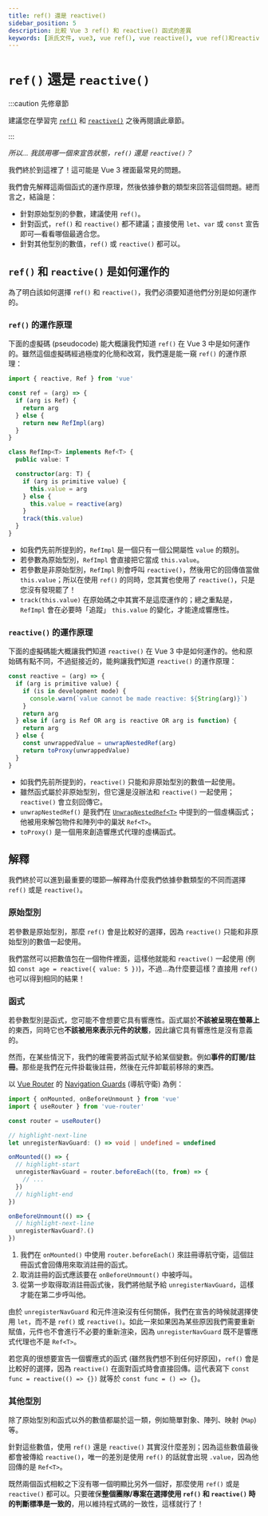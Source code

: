 ```yaml
---
title: ref() 還是 reactive()
sidebar_position: 5
description: 比較 Vue 3 ref() 和 reactive() 函式的差異
keywords: [派氏文件, vue3, vue ref(), vue reactive(), vue ref()和reactive()]
---
```


# `ref()` 還是 `reactive()`

:::caution 先修章節

建議您在學習完 [`ref()`](./ref-and-ref#什麼是-ref) 和 [`reactive()`](./reactive#什麼是-reactive) 之後再閱讀此章節。

:::

*所以... 我該用哪一個來宣告狀態，`ref()` 還是 `reactive()`？*

我們終於到這裡了！這可能是 Vue 3 裡面最常見的問題。

我們會先解釋這兩個函式的運作原理，然後依據參數的類型來回答這個問題。總而言之，結論是：

- 針對原始型別的參數，建議使用 `ref()`。
- 針對函式，`ref()` 和 `reactive()` 都不建議；直接使用 `let`、`var` 或 `const` 宣告即可—看看哪個最適合您。
- 針對其他型別的數值，`ref()` 或 `reactive()` 都可以。

## `ref()` 和 `reactive()` 是如何運作的

為了明白該如何選擇 `ref()` 和 `reactive()`，我們必須要知道他們分別是如何運作的。

### `ref()` 的運作原理

下面的虛擬碼 (pseudocode) 能大概讓我們知道 `ref()` 在 Vue 3 中是如何運作的。雖然這個虛擬碼經過極度的化簡和改寫，我們還是能一窺 `ref()` 的運作原理：

```ts showLineNumbers
import { reactive, Ref } from 'vue'

const ref = (arg) => {
  if (arg is Ref) {
    return arg
  } else {
    return new RefImpl(arg)
  }
}

class RefImp<T> implements Ref<T> {
  public value: T

  constructor(arg: T) {
    if (arg is primitive value) {
      this.value = arg
    } else {
      this.value = reactive(arg)
    }
    track(this.value)
  }
}
```

- 如我們先前所提到的，`RefImpl` 是一個只有一個公開屬性 `value` 的類別。
- 若參數為原始型別，`RefImpl` 會直接把它當成 `this.value`。
- 若參數是非原始型別，`RefImpl` 則會呼叫 `reactive()`，然後用它的回傳值當做 `this.value`；所以在使用 `ref()` 的同時，您其實也使用了 `reactive()`，只是您沒有發現罷了！
- `track(this.value)` 在原始碼之中其實不是這麼運作的；總之重點是，`RefImpl` 會在必要時「追蹤」 `this.value` 的變化，才能達成響應性。

### `reactive()` 的運作原理

 下面的虛擬碼能大概讓我們知道 `reactive()` 在 Vue 3 中是如何運作的。他和原始碼有點不同，不過挺接近的，能夠讓我們知道 `reactive()` 的運作原理：

```ts showLineNumbers
const reactive = (arg) => {
  if (arg is primitive value) {
    if (is in development mode) {
      console.warn(`value cannot be made reactive: ${String(arg)}`)
    }
    return arg
  } else if (arg is Ref OR arg is reactive OR arg is function) {
    return arg
  } else {
    const unwrappedValue = unwrapNestedRef(arg)
    return toProxy(unwrappedValue)
  }
}
```

- 如我們先前所提到的，`reactive()` 只能和非原始型別的數值一起使用。
- 雖然函式屬於非原始型別，但它還是沒辦法和 `reactive()` 一起使用；`reactive()` 會立刻回傳它。
- `unwrapNestedRef()` 是我們在 [`UnwrapNestedRef<T>`](./unwrap-nested-ref#what-is-unwrapnestedreft) 中提到的一個虛構函式；他被用來解包物件和陣列中的巢狀 `Ref<T>`。
- `toProxy()` 是一個用來創造響應式代理的虛構函式。

## 解釋

我們終於可以進到最重要的環節—解釋為什麼我們依據參數類型的不同而選擇 `ref()` 或是 `reactive()`。

### 原始型別

若參數是原始型別，那麼 `ref()` 會是比較好的選擇，因為 `reactive()` 只能和非原始型別的數值一起使用。

我們當然可以把數值包在一個物件裡面，這樣他就能和 `reactive()` 一起使用 (例如 `const age = reactive({ value: 5 })`)，不過...為什麼要這樣？直接用 `ref()` 也可以得到相同的結果！

### 函式

若參數型別是函式，您可能不會想要它具有響應性。函式屬於**不該被呈現在螢幕上**的東西，同時它也**不該被用來表示元件的狀態**，因此讓它具有響應性是沒有意義的。

然而，在某些情況下，我們的確需要將函式賦予給某個變數。例如**事件的訂閱/註冊**。那些是我們在元件掛載後註冊，然後在元件卸載前移除的東西。

以 [Vue Router](https://router.vuejs.org/) 的 [Navigation Guards](https://router.vuejs.org/guide/advanced/navigation-guards.html#global-before-guards) (導航守衛) 為例：

```ts showLineNumbers
import { onMounted, onBeforeUnmount } from 'vue'
import { useRouter } from 'vue-router'

const router = useRouter()

// highlight-next-line
let unregisterNavGuard: () => void | undefined = undefined

onMounted(() => {
  // highlight-start
  unregisterNavGuard = router.beforeEach((to, from) => {
    // ...
  })
  // highlight-end
})

onBeforeUnmount(() => {
  // highlight-next-line
  unregisterNavGuard?.()
})
```

1. 我們在 `onMounted()` 中使用 `router.beforeEach()` 來註冊導航守衛，這個註冊函式會回傳用來取消註冊的函式。
2. 取消註冊的函式應該要在 `onBeforeUnmount()` 中被呼叫。
3. 從第一步取得取消註冊函式後，我們將他賦予給 `unregisterNavGuard`，這樣才能在第二步呼叫他。

由於 `unregisterNavGuard` 和元件渲染沒有任何關係，我們在宣告的時候就選擇使用 `let`，而不是 `ref()` 或 `reactive()`。如此一來如果因為某些原因我們需要重新賦值，元件也不會進行不必要的重新渲染，因為 `unregisterNavGuard` 既不是響應式代理也不是 `Ref<T>`。

若您真的很想要宣告一個響應式的函式 (雖然我們想不到任何好原因)，`ref()` 會是比較好的選擇，因為 `reactive()` 在面對函式時會直接回傳。這代表寫下 `const func = reactive(() => {})` 就等於 `const func = () => {}`。

### 其他型別

除了原始型別和函式以外的數值都屬於這一類，例如簡單對象、陣列、映射 (`Map`) 等。

針對這些數值，使用 `ref()` 還是 `reactive()` 其實沒什麼差別；因為這些數值最後都會被傳給 `reactive()`，唯一的差別是使用 `ref()` 的話就會出現 `.value`，因為他回傳的是 `Ref<T>`。

既然兩個函式相較之下沒有哪一個明顯比另外一個好，那麼使用 `ref()` 或是 `reactive()` 都可以。只要確保**整個團隊/專案在選擇使用 `ref()` 和 `reactive()` 時的判斷標準是一致的**，用以維持程式碼的一致性，這樣就行了！